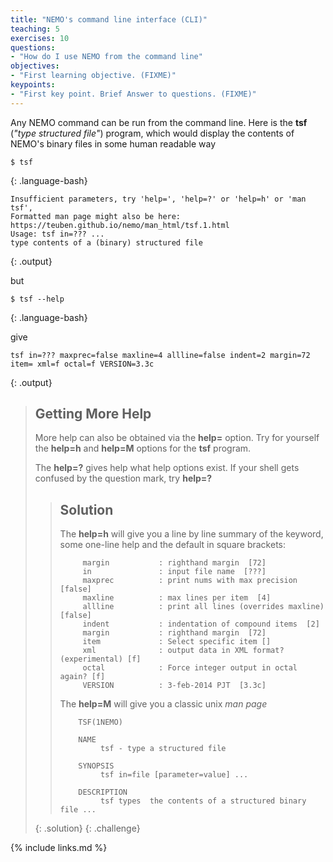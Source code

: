 ```yaml
---
title: "NEMO's command line interface (CLI)"
teaching: 5
exercises: 10
questions:
- "How do I use NEMO from the command line"
objectives:
- "First learning objective. (FIXME)"
keypoints:
- "First key point. Brief Answer to questions. (FIXME)"
---
```



Any NEMO command can be run from the command line. Here is the **tsf** (*"type structured file"*) program,
which would display the contents of NEMO's binary files in some human readable way

~~~
$ tsf 
~~~
{: .language-bash}

~~~
Insufficient parameters, try 'help=', 'help=?' or 'help=h' or 'man tsf',
Formatted man page might also be here: https://teuben.github.io/nemo/man_html/tsf.1.html
Usage: tsf in=??? ...
type contents of a (binary) structured file
~~~
{: .output}

but

~~~
$ tsf --help
~~~
{: .language-bash}

give

~~~
tsf in=??? maxprec=false maxline=4 allline=false indent=2 margin=72 item= xml=f octal=f VERSION=3.3c
~~~
{: .output}

> ## Getting More Help
>
> More help can also be obtained via the **help=** option. Try for yourself the **help=h** and
> **help=M** options for the **tsf** program.
>
> The **help=?** gives help what help options exist. If your shell gets confused by the question
> mark, try **help=\?**
>
> > ## Solution
> > The **help=h** will give you a line by line summary of the keyword, some one-line help
> > and the default in square brackets:
> >
> >          margin           : righthand margin  [72]
> >          in               : input file name  [???]
> >          maxprec          : print nums with max precision  [false]
> >          maxline          : max lines per item  [4]
> >          allline          : print all lines (overrides maxline)  [false]
> >          indent           : indentation of compound items  [2]
> >          margin           : righthand margin  [72]
> >          item             : Select specific item []
> >          xml              : output data in XML format? (experimental) [f]
> >          octal            : Force integer output in octal again? [f]
> >          VERSION          : 3-feb-2014 PJT  [3.3c]
> >
> > The **help=M** will give you a classic unix *man page*
> >
> >         TSF(1NEMO)
> > 
> >         NAME
> >              tsf - type a structured file
> > 
> >         SYNOPSIS
> >              tsf in=file [parameter=value] ...
> > 
> >         DESCRIPTION
> >              tsf types  the contents of a structured binary file ...
> >
> {: .solution}
{: .challenge}





{% include links.md %}

